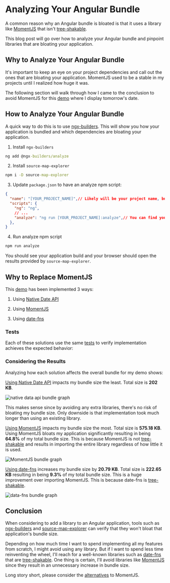 # Analyzing Your Angular Bundle

A common reason why an Angular bundle is bloated is that it uses a library like [MomentJS](https://momentjs.com/) that isn't [tree-shakable](https://developer.mozilla.org/en-US/docs/Glossary/Tree_shaking).

This blog post will go over how to analyze your Angular bundle and pinpoint libraries that are bloating your application.

## Why to Analyze Your Angular Bundle

It's important to keep an eye on your project dependencies and call out the ones that are bloating your application. MomentJS used to be a stable in my projects until I realized how huge it was.

The following section will walk through how I came to the conclusion to avoid MomentJS for this [demo](https://m-thompson-code.github.io/moment-replacement/) where I display tomorrow's date.

## How to Analyze Your Angular Bundle

A quick way to do this is to use [ngx-builders](https://github.com/ngx-builders/source-map-analyzer#setting-up-this-builder). This will show you how your application is bundled and which dependencies are bloating your application.

1. Install `ngx-builders`
```cmd
ng add @ngx-builders/analyze
```

2. Install `source-map-explorer`
```cmd
npm i -D source-map-explorer
```

3. Update `package.json` to have an analyze npm script:

```json
{
  "name": "[YOUR_PROJECT_NAME]",// Likely will be your project name, but doesn't have to be
  "scripts": {
    "ng": "ng",
    // ...
    "analyze": "ng run [YOUR_PROJECT_NAME]:analyze",// You can find your project name in angular.json under the projects property
  },
}
```

4. Run analyze npm script

```cmd
npm run analyze
```

You should see your application build and your browser should open the results provided by `source-map-explorer`.

## Why to Replace MomentJS

This [demo](https://m-thompson-code.github.io/moment-replacement/) has been implemented 3 ways:

1. Using [Native Date API](https://github.com/m-thompson-code/moment-replacement/blob/main/src/app/services/date.service.ts#L10)

2. Using [MomentJS](https://github.com/m-thompson-code/moment-replacement/blob/momentjs/src/app/services/date.service.ts#L11)

3. Using [date-fns](https://github.com/m-thompson-code/moment-replacement/blob/date-fns/src/app/services/date.service.ts#L12)

### Tests

Each of these solutions use the same [tests](https://github.com/m-thompson-code/moment-replacement/blob/main/src/app/services/date.service.spec.ts#L21) to verify implementation achieves the expected behavior:

### Considering the Results

Analyzing how each solution affects the overall bundle for my demo shows:

[Using Native Date API](https://m-thompson-code.github.io/moment-replacement/assets/sme-result-native-date.html) impacts my bundle size the least. Total size is **202 KB**.

![native data api bundle graph](https://dev-to-uploads.s3.amazonaws.com/uploads/articles/dt2rtmchqby7q9iqqfgp.png)

This makes sense since by avoiding any extra libraries, there's no risk of bloating my bundle size. Only downside is that implementation took much longer than using an existing library.

[Using MomentJS](https://m-thompson-code.github.io/moment-replacement/assets/sme-result-momentjs.html) impacts my bundle size the most. Total size is **575.18 KB**. Using MomentJS bloats my application significantly resulting in being **64.8%** of my total bundle size. This is because MomentJS is not [tree-shakable](https://developer.mozilla.org/en-US/docs/Glossary/Tree_shaking) and results in importing the entire library regardless of how little it is used.

![MomentJS bundle graph](https://dev-to-uploads.s3.amazonaws.com/uploads/articles/1ytdft14wp54j0ij99ba.gif)

[Using date-fns](https://m-thompson-code.github.io/moment-replacement/assets/sme-result-date-fns.html) increases my bundle size by **20.79 KB**. Total size is **222.65 KB** resulting in being **9.3%** of my total bundle size. This is a huge improvement over importing MomentJS. This is because date-fns is [tree-shakable](https://developer.mozilla.org/en-US/docs/Glossary/Tree_shaking).

![data-fns bundle graph](https://dev-to-uploads.s3.amazonaws.com/uploads/articles/9vmayc4ow1ikpt8b4j7q.gif)

## Conclusion

When considering to add a library to an Angular application, tools such as [ngx-builders](https://github.com/ngx-builders/source-map-analyzer#setting-up-this-builder) and [source-map-explorer](https://github.com/danvk/source-map-explorer#readme) can verify that they won't bloat that application's bundle size.

Depending on how much time I want to spend implementing all my features from scratch, I might avoid using any library. But if I want to spend less time reinventing the wheel, I'll reach for a well-known libraries such as [date-fns](https://date-fns.org/) that are [tree-shakable](https://developer.mozilla.org/en-US/docs/Glossary/Tree_shaking). One thing is certain, I'll avoid libraries like [MomentJS](https://momentjs.com/) since they result in an unnecessary increase in bundle size.

Long story short, please consider the [alternatives](https://momentjs.com/docs/#/-project-status/recommendations/) to MomentJS.
